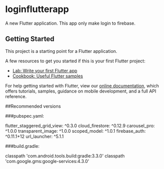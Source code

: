 # loginflutterapp

A new Flutter application. This app only make login to firebase.

## Getting Started

This project is a starting point for a Flutter application.

A few resources to get you started if this is your first Flutter project:

- [Lab: Write your first Flutter app](https://flutter.dev/docs/get-started/codelab)
- [Cookbook: Useful Flutter samples](https://flutter.dev/docs/cookbook)

For help getting started with Flutter, view our
[online documentation](https://flutter.dev/docs), which offers tutorials,
samples, guidance on mobile development, and a full API reference.

##Recommended versions

###pubspec.yaml:

flutter_staggered_grid_view: ^0.3.0
cloud_firestore: ^0.12.9
carousel_pro: ^1.0.0
transparent_image: ^1.0.0
scoped_model: ^1.0.1
firebase_auth: ^0.11.1+12
url_launcher: ^5.1.1

###build.gradle:

classpath 'com.android.tools.build:gradle:3.3.0'
classpath 'com.google.gms:google-services:4.3.0'
